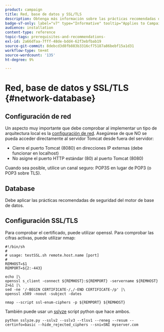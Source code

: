 ```yaml
---
product: campaign
title: Red, base de datos y SSL/TLS
description: Obtenga más información sobre las prácticas recomendadas de configuración de red, base de datos y SSL/TLS
badge-v7-only: label="v7" type="Informative" tooltip="Applies to Campaign Classic v7 only"
audience: installation
content-type: reference
topic-tags: prerequisites-and-recommendations-
exl-id: 2a66dfaa-7fff-48de-bdd4-62f3ebfbab19
source-git-commit: 8debcd3d8fb883b3316cf75187a86bebf15a1d31
workflow-type: tm+mt
source-wordcount: '135'
ht-degree: 9%

---
```


# Red, base de datos y SSL/TLS {#network-database}



## Configuración de red

Un aspecto muy importante que debe comprobar al implementar un tipo de arquitectura local es la [configuración de red](../../installation/using/network-configuration.md). Asegúrese de que NO se pueda acceder directamente al servidor Tomcat desde fuera del servidor:

* Cierre el puerto Tomcat (8080) en direcciones IP externas (debe funcionar en localhost)
* No asigne el puerto HTTP estándar (80) al puerto Tomcat (8080)

Cuando sea posible, utilice un canal seguro: POP3S en lugar de POP3 (o POP3 sobre TLS).

## Database

Debe aplicar las prácticas recomendadas de seguridad del motor de base de datos.

## Configuración SSL/TLS

Para comprobar el certificado, puede utilizar openssl. Para comprobar las cifras activas, puede utilizar nmap:

```
#!/bin/sh
#
# usage: testSSL.sh remote.host.name [port]
#
REMHOST=$1
REMPORT=${2:-443}
 
echo |\
openssl s_client -connect ${REMHOST}:${REMPORT} -servername ${REMHOST} 2>&1 |\
sed -ne '/-BEGIN CERTIFICATE-/,/-END CERTIFICATE-/p' |\
openssl x509 -noout -subject -dates
   
nmap --script ssl-enum-ciphers -p ${REMPORT} ${REMHOST}
```

También puede usar un [sslyze](https://github.com/nabla-c0d3/sslyze/releases) script python que hace ambos.

```
python sslyze.py --sslv2 --sslv3 --tlsv1 --reneg --resum --certinfo=basic --hide_rejected_ciphers --sni=SNI myserver.com
```
